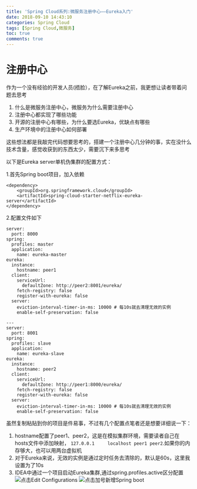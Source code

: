 ```yaml
---
title: 'Spring Cloud系列:微服务注册中心——Eureka入门'
date: 2018-09-10 14:43:10
categories: Spring Cloud
tags: [Spring Cloud,微服务]
toc: true
comments: true
---
```


# 注册中心

作为一个没有经验的开发人员(捂脸），在了解Eureka之前，我更想让读者带着问题去思考

1. 什么是微服务注册中心，微服务为什么需要注册中心
2. 注册中心都实现了哪些功能
3. 开源的注册中心有哪些，为什么要选Eureka，优缺点有哪些
4. 生产环境中的注册中心如何部署

这些想法都是我敲完代码想要思考的，搭建一个注册中心几分钟的事，实在没什么技术含量，感觉收获到的东西太少，需要沉下来多思考



以下是Eureka server单机伪集群的配置方式：

1.首先Spring boot项目，加入依赖
```
<dependency>
	<groupId>org.springframework.cloud</groupId>
	<artifactId>spring-cloud-starter-netflix-eureka-server</artifactId>
</dependency>
```

2.配置文件如下
```
server:
  port: 8000
spring:
  profiles: master
  application:
    name: eureka-master
eureka:
  instance:
    hostname: peer1
  client:
    serviceUrl:
      defaultZone: http://peer2:8001/eureka/
    fetch-registry: false
    register-with-eureka: false
  server:
    eviction-interval-timer-in-ms: 10000 # 每10s就去清理无效的实例
    enable-self-preservation: false

---
server:
  port: 8001
spring:
  profiles: slave
  application:
    name: eureka-slave
eureka:
  instance:
    hostname: peer2
  client:
    serviceUrl:
      defaultZone: http://peer1:8000/eureka/
    fetch-registry: false
    register-with-eureka: false
  server:
    eviction-interval-timer-in-ms: 10000 # 每10s就去清理无效的实例
    enable-self-preservation: false
```
虽然复制粘贴到你的项目是件易事，不过有几个配置点笔者还是想要详细说一下：
1. hostname配置了peer1、peer2，这是在模拟集群环境，需要读者自己在hosts文件中添加映射，
`127.0.0.1     localhost peer1 peer2`.如果你的内存够大，也可以用两台虚拟机
2. 对于Eureka来说，无效的实例是通过定时任务去清除的，默认是60s，这里我设置为了10s
3. IDEA中通过一个项目启动Eureka集群,通过spring.profiles.active区分配置
![点击Edit Configurations](https://ws1.sinaimg.cn/large/006tNbRwly1fw8r9iqvrgj30u0044my9.jpg)
![点击加号新增Spring boot](https://ws3.sinaimg.cn/large/006tNbRwly1fw8rfa3p3ej31kw0asn18.jpg)





